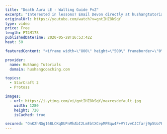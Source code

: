 ```yaml
---
title: "Death Aura LE - Walling Guide PvZ"
excerpt: "Interested in lessons? Email Devon directly at hushangtutorials@outlook.com ------------------------------------------------------------------------------------------------------- Want to support HuShang Tutorials directly? Patreon is a website where you can contribute a monthly donation that will help"
originalUrl: https://youtube.com/watch?v=gntIHZ8kSqY
type: video
price: Free
length: PT4M17S
publishedDateTime: 2020-05-28T16:53:42Z
heat: 50

featuredContent: "<iframe width=\"800\" height=\"500\" frameborder=\"0\" src=\"https://www.youtube.com/embed/gntIHZ8kSqY\" allow=\"accelerometer; autoplay; encrypted-media; gyroscope; picture-in-picture\" allowfullscreen></iframe>"

provider:
  name: HuShang Tutorials
  domain: hushangcoaching.com

topics:
  - StarCraft 2
  - Protoss

images:
  - url: https://i.ytimg.com/vi/gntIHZ8kSqY/maxresdefault.jpg
    width: 1280
    height: 720
    isCached: true

secured: "OnK2hNGg16BLCKqDUPnMhAbI2LmEbtXCepMPBqw4F+VYtvvCJCfarj9p5Uo7FxKJYJuchp4oQx6o9skhc4xQJT/bvvr1WJej+g8E199paLTcetw6TDdg7F9P2KAJo6Gm0Wwa17yUc7UMjzOogFgBo0zxS9XSAdKs60GomW6phr5V3orMPlCir26IdmNkbFogs/Haxt8vftYyKAY5iwjFCu5n4Vi76RKxa0c5EGiKzD8UkupD5/kk2LZMOKbEkPjy7+NT76KSL/f3gPG3m/X0HGa6LbyJyVu55FhZc6zjsLsz1RoTWoaxV9o228rW2yXi7io4fX3xnx5EK5BCPN1h59Q3TOf/sPXgJsU4aaekTZpEb8c6oLB5vrBWbH7Qhd1yazPg20AfYDFEHVTvxUdwswZ8XD3yP5VntX8axGTxDm4=;VnQQYsBCY03fWi3rDxdVqw=="
---
```


